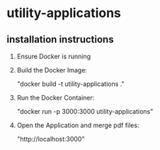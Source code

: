 
# utility-applications

## installation instructions

1. Ensure Docker is running


2. Build the Docker Image:

    "docker build -t utility-applications ."

3. Run the Docker Container:

    "docker run -p 3000:3000 utility-applications"

4. Open the Application and merge pdf files:

    "http://localhost:3000"

